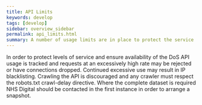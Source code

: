 ```yaml
---
title: API Limits
keywords: develop
tags: [develop]
sidebar: overview_sidebar
permalink: api_limits.html
summary: A number of usage limits are in place to protect the service
---
```


In order to protect levels of service and ensure availability of the DoS API usage is tracked and requests at an excessively high rate may be rejected or have connections dropped. Continued excessive use may result in IP blacklisting. Crawling the API is discouraged and any crawler must respect the robots.txt crawl-delay directive. Where the complete dataset is required NHS Digital should be contacted in the first instance in order to arrange a snapshot. 